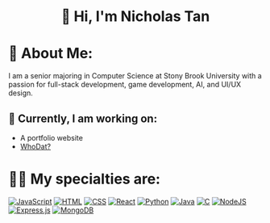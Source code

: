 <h1 align="center">👋 Hi, I'm Nicholas Tan</h1>

# 💫 About Me:
I am a senior majoring in Computer Science at Stony Brook University with a passion for full-stack development, game development, AI, and UI/UX design.

## 🏃 Currently, I am working on: 
- A portfolio website
- [WhoDat?](https://github.com/NicholasTan0/WhoDat)

# 👨‍💻 My specialties are:

[![JavaScript](https://img.shields.io/badge/JavaScript-F7DF1E?logo=javascript&logoColor=000)](#)
[![HTML](https://img.shields.io/badge/HTML-%23E34F26.svg?logo=html5&logoColor=white)](#)
[![CSS](https://img.shields.io/badge/CSS-639?logo=css&logoColor=fff)](#)
[![React](https://img.shields.io/badge/React-%2320232a.svg?logo=react&logoColor=%2361DAFB)](#)
[![Python](https://img.shields.io/badge/Python-3776AB?logo=python&logoColor=fff)](#)
[![Java](https://img.shields.io/badge/Java-%23ED8B00.svg?logo=openjdk&logoColor=white)](#)
[![C](https://img.shields.io/badge/C-00599C?logo=c&logoColor=white)](#)
[![NodeJS](https://img.shields.io/badge/Node.js-6DA55F?logo=node.js&logoColor=white)](#)
[![Express.js](https://img.shields.io/badge/Express.js-%23404d59.svg?logo=express&logoColor=%2361DAFB)](#)
[![MongoDB](https://img.shields.io/badge/MongoDB-%234ea94b.svg?logo=mongodb&logoColor=white)](#)
